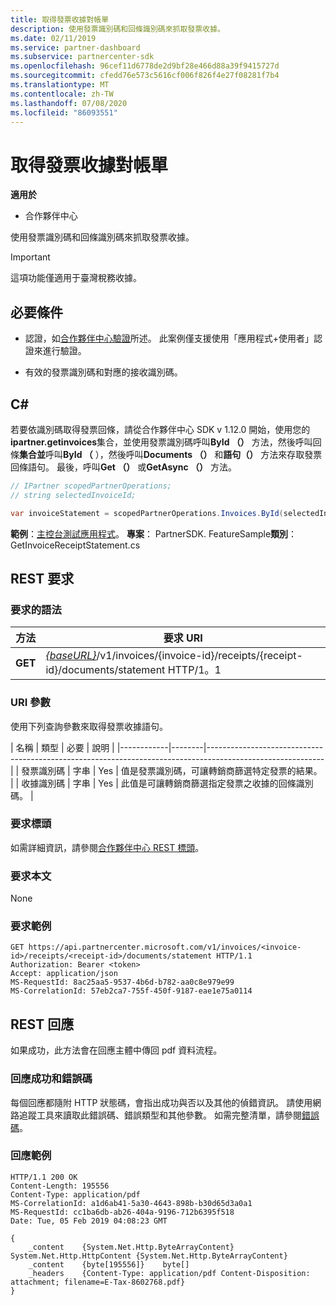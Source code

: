 ```yaml
---
title: 取得發票收據對帳單
description: 使用發票識別碼和回條識別碼來抓取發票收據。
ms.date: 02/11/2019
ms.service: partner-dashboard
ms.subservice: partnercenter-sdk
ms.openlocfilehash: 96cef11d6778de2d9bf28e466d88a39f9415727d
ms.sourcegitcommit: cfedd76e573c5616cf006f826f4e27f08281f7b4
ms.translationtype: MT
ms.contentlocale: zh-TW
ms.lasthandoff: 07/08/2020
ms.locfileid: "86093551"
---
```

# <a name="get-invoice-receipt-statement"></a>取得發票收據對帳單

**適用於**

- 合作夥伴中心

使用發票識別碼和回條識別碼來抓取發票收據。

> [!IMPORTANT]
> 這項功能僅適用于臺灣稅務收據。

## <a name="prerequisites"></a>必要條件

- 認證，如[合作夥伴中心驗證](partner-center-authentication.md)所述。 此案例僅支援使用「應用程式+使用者」認證來進行驗證。

- 有效的發票識別碼和對應的接收識別碼。

## <a name="c"></a>C\#

若要依識別碼取得發票回條，請從合作夥伴中心 SDK v 1.12.0 開始，使用您的**ipartner.getinvoices**集合，並使用發票識別碼呼叫**ById （）** 方法，然後呼叫回條**集合並**呼叫**ById （** ），然後呼叫**Documents （）** 和**語句（）** 方法來存取發票回條語句。 最後，呼叫**Get （）** 或**GetAsync （）** 方法。

``` csharp
// IPartner scopedPartnerOperations;
// string selectedInvoiceId;

var invoiceStatement = scopedPartnerOperations.Invoices.ById(selectedInvoiceId).Receipts.ById(selectedReceipt).Documents.Statement.Get();
```

**範例**：[主控台測試應用程式](console-test-app.md)。 **專案**： PartnerSDK. FeatureSample**類別**： GetInvoiceReceiptStatement.cs

## <a name="rest-request"></a>REST 要求

### <a name="request-syntax"></a>要求的語法

| 方法  | 要求 URI                                                                                                            |
|---------|------------------------------------------------------------------------------------------------------------------------|
| **GET** | [*{baseURL}*](partner-center-rest-urls.md)/v1/invoices/{invoice-id}/receipts/{receipt-id}/documents/statement HTTP/1。1 |

### <a name="uri-parameter"></a>URI 參數

使用下列查詢參數來取得發票收據語句。

| 名稱       | 類型   | 必要 | 說明                                                                                    |
|------------|--------|-----------------------------------------------------------------------------------------------------------|
| 發票識別碼 | 字串 | Yes      | 值是發票識別碼，可讓轉銷商篩選特定發票的結果。 |
| 收據識別碼 | 字串 | Yes      | 此值是可讓轉銷商篩選指定發票之收據的回條識別碼。 |

### <a name="request-headers"></a>要求標頭

如需詳細資訊，請參閱[合作夥伴中心 REST 標頭](headers.md)。

### <a name="request-body"></a>要求本文

None

### <a name="request-example"></a>要求範例

```http
GET https://api.partnercenter.microsoft.com/v1/invoices/<invoice-id>/receipts/<receipt-id>/documents/statement HTTP/1.1
Authorization: Bearer <token>
Accept: application/json
MS-RequestId: 8ac25aa5-9537-4b6d-b782-aa0c8e979e99
MS-CorrelationId: 57eb2ca7-755f-450f-9187-eae1e75a0114
```

## <a name="rest-response"></a>REST 回應

如果成功，此方法會在回應主體中傳回 pdf 資料流程。

### <a name="response-success-and-error-codes"></a>回應成功和錯誤碼

每個回應都隨附 HTTP 狀態碼，會指出成功與否以及其他的偵錯資訊。 請使用網路追蹤工具來讀取此錯誤碼、錯誤類型和其他參數。 如需完整清單，請參閱[錯誤碼](error-codes.md)。

### <a name="response-example"></a>回應範例

```http
HTTP/1.1 200 OK
Content-Length: 195556
Content-Type: application/pdf
MS-CorrelationId: a1d6ab41-5a30-4643-898b-b30d65d3a0a1
MS-RequestId: cc1ba6db-ab26-404a-9196-712b6395f518
Date: Tue, 05 Feb 2019 04:08:23 GMT

{
    _content    {System.Net.Http.ByteArrayContent}    System.Net.Http.HttpContent {System.Net.Http.ByteArrayContent}
    _content    {byte[195556]}    byte[]
    _headers    {Content-Type: application/pdf Content-Disposition: attachment; filename=E-Tax-8602768.pdf}
}
```
